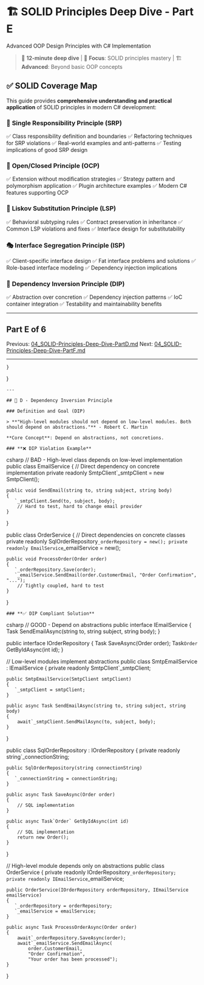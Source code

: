 # 🏗️ SOLID Principles Deep Dive - Part E

Advanced OOP Design Principles with C# Implementation

> 📖 **12-minute deep dive** | 🎯 **Focus**: SOLID principles mastery | 🏗️ **Advanced**: Beyond basic OOP concepts

## ✅ **SOLID Coverage Map**

This guide provides **comprehensive understanding and practical application** of SOLID principles in modern C# development:

### 🎯 **Single Responsibility Principle (SRP)**

✅ Class responsibility definition and boundaries
✅ Refactoring techniques for SRP violations
✅ Real-world examples and anti-patterns
✅ Testing implications of good SRP design

### 🔐 **Open/Closed Principle (OCP)**

✅ Extension without modification strategies
✅ Strategy pattern and polymorphism application
✅ Plugin architecture examples
✅ Modern C# features supporting OCP

### 🔄 **Liskov Substitution Principle (LSP)**

✅ Behavioral subtyping rules
✅ Contract preservation in inheritance
✅ Common LSP violations and fixes
✅ Interface design for substitutability

### 🎭 **Interface Segregation Principle (ISP)**

✅ Client-specific interface design
✅ Fat interface problems and solutions
✅ Role-based interface modeling
✅ Dependency injection implications

### 🔗 **Dependency Inversion Principle (DIP)**

✅ Abstraction over concretion
✅ Dependency injection patterns
✅ IoC container integration
✅ Testability and maintainability benefits

---

## Part E of 6

Previous: [04_SOLID-Principles-Deep-Dive-PartD.md](04_SOLID-Principles-Deep-Dive-PartD.md)
Next: [04_SOLID-Principles-Deep-Dive-PartF.md](04_SOLID-Principles-Deep-Dive-PartF.md)

---

    }
}

    ---

    ## 🔗 D - Dependency Inversion Principle

    ### Definition and Goal (DIP)

    > **"High-level modules should not depend on low-level modules. Both should depend on abstractions."** - Robert C. Martin

    **Core Concept**: Depend on abstractions, not concretions.

    ### **❌ DIP Violation Example**
csharp
// BAD - High-level class depends on low-level implementation
public class EmailService
{
    // Direct dependency on concrete implementation
    private readonly SmtpClient`_smtpClient = new SmtpClient();

    public void SendEmail(string to, string subject, string body)
    {
       `_smtpClient.Send(to, subject, body);
        // Hard to test, hard to change email provider
    }
}

public class OrderService
{
    // Direct dependencies on concrete classes
    private readonly SqlOrderRepository`_orderRepository = new();
    private readonly EmailService`_emailService = new();

    public void ProcessOrder(Order order)
    {
       `_orderRepository.Save(order);
       `_emailService.SendEmail(order.CustomerEmail, "Order Confirmation", "...");
        // Tightly coupled, hard to test
    }
}

    ### **✅ DIP Compliant Solution**
csharp
// GOOD - Depend on abstractions
public interface IEmailService
{
    Task SendEmailAsync(string to, string subject, string body);
}

public interface IOrderRepository
{
    Task SaveAsync(Order order);
    Task`Order` GetByIdAsync(int id);
}

// Low-level modules implement abstractions
public class SmtpEmailService : IEmailService
{
    private readonly SmtpClient`_smtpClient;

    public SmtpEmailService(SmtpClient smtpClient)
    {
       `_smtpClient = smtpClient;
    }

    public async Task SendEmailAsync(string to, string subject, string body)
    {
        await`_smtpClient.SendMailAsync(to, subject, body);
    }
}

public class SqlOrderRepository : IOrderRepository
{
    private readonly string`_connectionString;

    public SqlOrderRepository(string connectionString)
    {
       `_connectionString = connectionString;
    }

    public async Task SaveAsync(Order order)
    {
        // SQL implementation
    }

    public async Task`Order` GetByIdAsync(int id)
    {
        // SQL implementation
        return new Order();
    }
}

// High-level module depends only on abstractions
public class OrderService
{
    private readonly IOrderRepository`_orderRepository;
    private readonly IEmailService`_emailService;

    public OrderService(IOrderRepository orderRepository, IEmailService emailService)
    {
       `_orderRepository = orderRepository;
       `_emailService = emailService;
    }

    public async Task ProcessOrderAsync(Order order)
    {
        await`_orderRepository.SaveAsync(order);
        await`_emailService.SendEmailAsync(
            order.CustomerEmail,
            "Order Confirmation",
            "Your order has been processed");
    }
}

